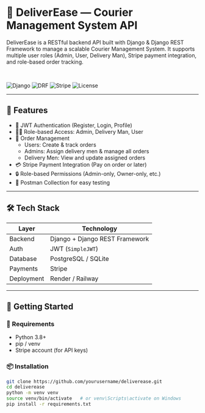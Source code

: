 # 🚚 DeliverEase — Courier Management System API

DeliverEase is a RESTful backend API built with Django & Django REST Framework to manage a scalable Courier Management System. It supports multiple user roles (Admin, User, Delivery Man), Stripe payment integration, and role-based order tracking.

<br/>

![Django](https://img.shields.io/badge/built%20with-Django-092E20?logo=django&logoColor=white)
![DRF](https://img.shields.io/badge/API-REST%20Framework-red)
![Stripe](https://img.shields.io/badge/payment-Stripe-blue)
![License](https://img.shields.io/badge/license-MIT-green)

---

## 🧩 Features

- 🔐 JWT Authentication (Register, Login, Profile)
- 🧑‍💼 Role-based Access: Admin, Delivery Man, User
- 🛒 Order Management
  - Users: Create & track orders
  - Admins: Assign delivery men & manage all orders
  - Delivery Men: View and update assigned orders
- 💳 Stripe Payment Integration (Pay on order or later)
- 🔒 Role-based Permissions (Admin-only, Owner-only, etc.)
- 🧪 Postman Collection for easy testing

---

## 🛠️ Tech Stack

| Layer         | Technology              |
|---------------|--------------------------|
| Backend       | Django + Django REST Framework |
| Auth          | JWT (`SimpleJWT`)        |
| Database      | PostgreSQL / SQLite      |
| Payments      | Stripe                   |
| Deployment    | Render / Railway         |

---

## 🚀 Getting Started

### 🔧 Requirements
- Python 3.8+
- pip / venv
- Stripe account (for API keys)

### 📦 Installation

```bash
git clone https://github.com/yourusername/deliverease.git
cd deliverease
python -m venv venv
source venv/bin/activate   # or venv\Scripts\activate on Windows
pip install -r requirements.txt
